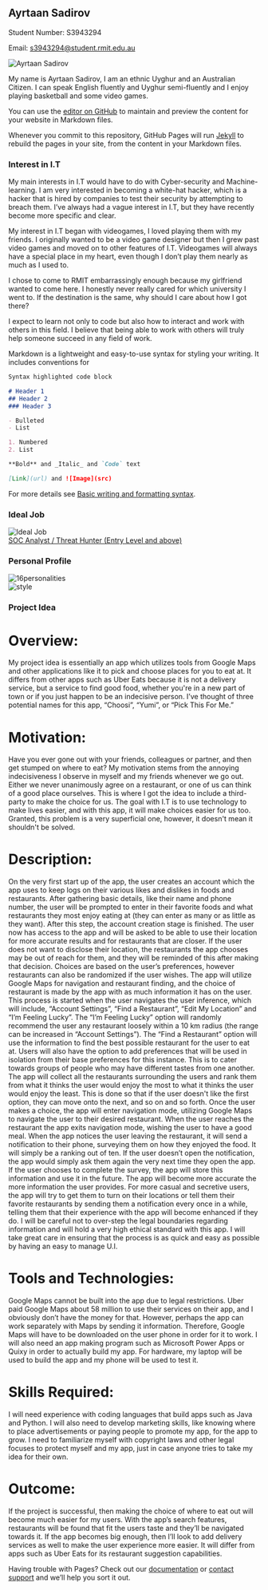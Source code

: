 ## Ayrtaan Sadirov

Student Number: S3943294 

Email: s3943294@student.rmit.edu.au 

<body>
  <div class="wrapper">
     <img class="img-face" src="IMG_2319.PNG" alt="Ayrtaan Sadirov">
  </div>
</body>
 
My name is Ayrtaan Sadirov, I am an ethnic Uyghur and an Australian Citizen. I can speak English fluently and Uyghur semi-fluently and I enjoy playing basketball and some video games. 

You can use the [editor on GitHub](https://github.com/AyrtaanSadirov/studentprofile/edit/main/README.md) to maintain and preview the content for your website in Markdown files.

Whenever you commit to this repository, GitHub Pages will run [Jekyll](https://jekyllrb.com/) to rebuild the pages in your site, from the content in your Markdown files.

### Interest in I.T
My main interests in I.T would have to do with Cyber-security and Machine-learning. I am very interested in becoming a white-hat hacker, which is a hacker that is hired by companies to test their security by attempting to breach them. I’ve always had a vague interest in I.T, but they have recently become more specific and clear. 

My interest in I.T began with videogames, I loved playing them with my friends. I originally wanted to be a video game designer but then I grew past video games and moved on to other features of I.T. Videogames will always have a special place in my heart, even though I don’t play them nearly as much as I used to. 

I chose to come to RMIT embarrassingly enough because my girlfriend wanted to come here. I honestly never really cared for which university I went to. If the destination is the same, why should I care about how I got there?

I expect to learn not only to code but also how to interact and work with others in this field. I believe that being able to work with others will truly help someone succeed in any field of work.


Markdown is a lightweight and easy-to-use syntax for styling your writing. It includes conventions for

```markdown
Syntax highlighted code block

# Header 1
## Header 2
### Header 3

- Bulleted
- List

1. Numbered
2. List

**Bold** and _Italic_ and `Code` text

[Link](url) and ![Image](src)
```

For more details see [Basic writing and formatting syntax](https://docs.github.com/en/github/writing-on-github/getting-started-with-writing-and-formatting-on-github/basic-writing-and-formatting-syntax).

### Ideal Job

<body>
  <div class="wrapper">
     <img class="img-job" src="job.PNG" alt="Ideal Job">
  </div>
</body>
<a href="https://www.seek.com.au/job/56396015?type=promoted#sol=78fbdef32240eace6df6b12a04a927c4c72d196d">SOC Analyst / Threat Hunter (Entry Level and above)</a>

### Personal Profile

<body>
  <div class="wrapper">
     <img class="img-person" src="personality.PNG" alt="16personalities">
  </div>
</body>

<body>
  <div class="wrapper">
     <img class="img-style" src="learning style.PNG" alt="style">
  </div>
</body>

### Project Idea 
# Overview:
My project idea is essentially an app which utilizes tools from Google Maps and other applications like it to pick and choose places for you to eat at. It differs from other apps such as Uber Eats because it is not a delivery service, but a service to find good food, whether you're in a new part of town or if you just happen to be an indecisive person. I’ve thought of three potential names for this app, “Choosi”, “Yumi”, or “Pick This For Me.”

# Motivation:
Have you ever gone out with your friends, colleagues or partner, and then get stumped on where to eat? My motivation stems from the annoying indecisiveness I observe in myself and my friends whenever we go out. Either we never unanimously agree on a restaurant, or one of us can think of a good place ourselves. This is where I got the idea to include a third-party to make the choice for us. The goal with I.T is to use technology to make lives easier, and with this app, it will make choices easier for us too. Granted, this problem is a very superficial one, however, it doesn't mean it shouldn't be solved.

# Description: 
On the very first start up of the app, the user creates an account which the app uses to keep logs on their various likes and dislikes in foods and restaurants. After gathering basic details, like their name and phone number, the user will be prompted to enter in their favorite foods and what restaurants they most enjoy eating at (they can enter as many or as little as they want). After this step, the account creation stage is finished. The user now has access to the app and will be asked to be able to use their location for more accurate results and for restaurants that are closer. If the user does not want to disclose their location, the restaurants the app chooses may be out of reach for them, and they will be reminded of this after making that decision. Choices are based on the user’s preferences, however restaurants can also be randomized if the user wishes. The app will utilize Google Maps for navigation and restaurant finding, and the choice of restaurant is made by the app with as much information it has on the user. This process is started when the user navigates the user inference, which will include, “Account Settings”, “Find a Restaurant”, “Edit My Location” and “I’m Feeling Lucky”. The “I’m Feeling Lucky” option will randomly recommend the user any restaurant loosely within a 10 km radius (the range can be increased in “Account Settings”). The “Find a Restaurant” option will use the information to find the best possible restaurant for the user to eat at. Users will also have the option to add preferences that will be used in isolation from their base preferences for this instance. This is to cater towards groups of people who may have different tastes from one another. The app will collect all the restaurants surrounding the users and rank them from what it thinks the user would enjoy the most to what it thinks the user would enjoy the least. This is done so that if the user doesn't like the first option, they can move onto the next, and so on and so forth. Once the user makes a choice, the app will enter navigation mode,  utilizing Google Maps to navigate the user to their desired restaurant. When the user reaches the restaurant the app exits navigation mode, wishing the user to have a good meal. When the app notices the user leaving the restaurant, it will send a notification to their phone, surveying them on how they enjoyed the food. It will simply be a ranking out of ten. If the user doesn’t open the notification, the app would simply ask them again the very next time they open the app. If the user chooses to complete the survey, the app will store this information and use it in the future. The app will become more accurate the more information the user provides. For more casual and secretive users, the app will try to get them to turn on their locations or tell them their favorite restaurants by sending them a notification every once in  a while, telling them that their experience with the app will become enhanced if they do. I will be careful not to over-step the legal boundaries regarding information and will hold a very high ethical standard with this app. I will take great care in ensuring that the process is as quick and easy as possible by having an easy to manage U.I.

# Tools and Technologies:
Google Maps cannot be built into the app due to legal restrictions. Uber paid Google Maps about 58 million to use their services on their app, and I obviously don’t have the money for that. However, perhaps the app can work separately with Maps by sending it information. Therefore, Google Maps will have to be downloaded on the user phone in order for it to work. I will also need an app making program such as Microsoft Power Apps or Quixy in order to actually build my app. For hardware, my laptop will be used to build the app and my phone will be used to test it.

# Skills Required:
I will need experience with coding languages that build apps such as Java and Python. I will also need to develop marketing skills, like knowing where to place advertisements or paying people to promote my app,  for the app to grow.  I need to familiarize myself with copyright laws and other legal focuses to protect myself and my app, just in case anyone tries to take my idea for their own.

# Outcome:
If the project is successful, then making the choice of where to eat out will become much easier for my users. With the app’s search features, restaurants will be found that fit the users taste and they’ll be navigated towards it. If the app becomes big enough, then I’ll look to add delivery services as well to make the user experience more easier. It will differ from apps such as Uber Eats for its restaurant suggestion capabilities.


Having trouble with Pages? Check out our [documentation](https://docs.github.com/categories/github-pages-basics/) or [contact support](https://support.github.com/contact) and we’ll help you sort it out.
